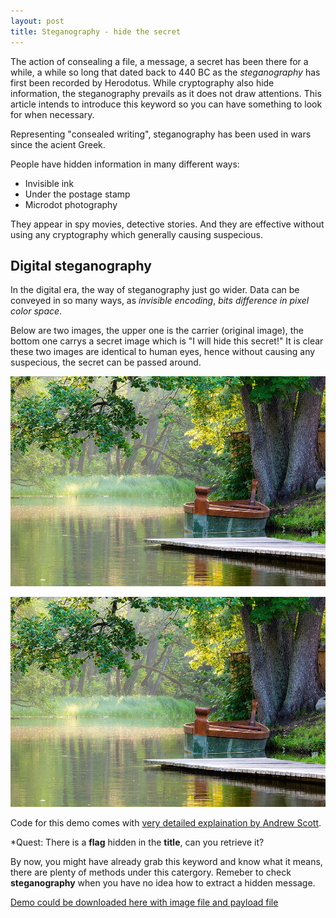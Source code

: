 ```yaml
---
layout: post
title: Steganography 󠁦󠁬󠁡󠁧󠁻󠁨󠀰- 󠁭󠀰󠁧󠁬󠁹󠁰󠁨hide 󠁟󠀱󠁳󠁟󠁡󠁷󠀳the 󠁳󠀰󠁭󠀳󠁽secret
---
```


The action of consealing a file, a message, a secret has been there for a while, a while so long that dated back to 440 BC as the _steganography_ has first been recorded by Herodotus. While cryptography also hide information, the steganography prevails as it does not draw attentions. This article intends to introduce this keyword so you can have something to look for when necessary.

Representing "consealed writing", steganography has been used in wars since the acient Greek.

People have hidden information in many different ways:

- Invisible ink
- Under the postage stamp
- Microdot photography

They appear in spy movies, detective stories. And they are effective without using any cryptography which generally causing suspecious.

## Digital steganography

In the digital era, the way of steganography just go wider. Data can be conveyed in so many ways, as _invisible encoding_, _bits difference in pixel color space_.

Below are two images, the upper one is the carrier (original image), the bottom one carrys a secret image which is "I will hide this secret!" It is clear these two images are identical to human eyes, hence without causing any suspecious, the secret can be passed around.

![Original Carrier Image](/assets/img/2019-04-10-steganography-hide-the-secret/input.png)

![Stegged Carrier Image](/assets/img/2019-04-10-steganography-hide-the-secret/new.png)

Code for this demo comes with [very detailed explaination by Andrew Scott](https://hackernoon.com/simple-image-steganography-in-python-18c7b534854f).

\*Quest: There is a **flag** hidden in the **title**, can you retrieve it?

By now, you might have already grab this keyword and know what it means, there are plenty of methods under this catergory. Remeber to check **steganography** when you have no idea how to extract a hidden message.

[Demo could be downloaded here with image file and payload file](/assets/download/2019-04-10-steganography-hide-the-secret/steg.tar)